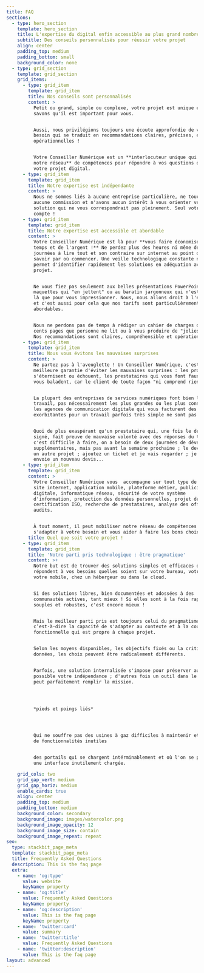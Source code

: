 ```yaml
---
title: FAQ
sections:
  - type: hero_section
    template: hero_section
    title: L'expertise du digital enfin accessible au plus grand nombre
    subtitle: Des conseils personnalisés pour réussir votre projet
    align: center
    padding_top: medium
    padding_bottom: small
    background_color: none
  - type: grid_section
    template: grid_section
    grid_items:
      - type: grid_item
        template: grid_item
        title: Nos conseils sont personnalisés
        content: >
          Petit ou grand, simple ou complexe, votre projet est unique et nous
          savons qu'il est important pour vous.


          Aussi, nous privilégions toujours une écoute approfondie de votre
          besoin qui se traduit en recommandations claires, précises, et surtout
          opérationnelles !


          Votre Conseiller Numérique est un **interlocuteur unique qui mobilise
          notre réseau** de compétences pour répondre à vos questions ou suivre
          votre projet digital.
      - type: grid_item
        template: grid_item
        title: Notre expertise est indépendante
        content: >
          Nous ne sommes liés à aucune entreprise particulière, ne touchons
          aucune commission et n'avons aucun intérêt à vous orienter vers une
          solution qui ne vous correspondrait pas pleinement. Seul votre intérêt
          compte !
      - type: grid_item
        template: grid_item
        title: Notre expertise est accessible et abordable
        content: >
          Votre Conseiller Numérique est là pour **vous faire économisez du
          temps et de l'argent !** Ne perdez plus des heures ni même des
          journées à lire tout et son contraire sur internet au point de ne plus
          savoir par où commencer. Une veille technologique constante nous
          permet d'identifier rapidement les solutions en adéquation avec votre
          projet.


          Ne vous fiez pas seulement aux belles présentations PowerPoint, aux
          maquettes qui "en jettent" ou au baratin jargonneux qui n'est souvent
          là que pour vous impressionner. Nous, nous allons droit à l'essentiel
          et c'est aussi pour cela que nos tarifs sont particulièrement
          abordables.


          Nous ne perdons pas de temps à rédiger un cahier de charges de deux
          cents pages que personne ne lit ou à vous produire de "jolies slides".
          Nos recommandations sont claires, compréhensible et opérationnelles.
      - type: grid_item
        template: grid_item
        title: Nous vous évitons les mauvaises surprises
        content: >
          Ne partez pas à l'aveuglette ! Un Conseiller Numérique, c'est la
          meilleure garantie d'éviter les mauvaises surprises : les projets qui
          s'éternisent ou échouent, les prestataires qui vous font faux bond ou
          vous baladent, car le client de toute façon "ni comprend rien".


          La plupart des entreprises de services numériques font bien leur
          travail, pas nécessairement les plus grandes ou les plus connues. Mais
          les agences de communication digitale qui vous facturent des sommes
          exorbitantes pour un travail parfois très simple ne sont pas rares.


          Quoi de plus exaspérant qu'un prestataire qui, une fois le devis
          signé, fait preuve de mauvaise volonté avec des réponses du type :
          c'est difficile à faire, on a besoin de deux journées de développement
          supplémentaires, mais pas avant la semaine prochaine ; le dev est sur
          un autre projet ; ajoutez un ticket et je vais regarder ; je vous
          envoie un nouveau devis...
      - type: grid_item
        template: grid_item
        content: >
          Votre Conseiller Numérique vous  accompagne sur tout type de projets :
          site internet, application mobile, plateforme métier, publicité
          digitale, informatique réseau, sécurité de votre système
          d'information, protection des données personnelles, projet de
          certification ISO, recherche de prestataires, analyse des offres,
          audits.


          À tout moment, il peut mobiliser notre réseau de compétences pour
          s'adapter à votre besoin et vous aider à faire les bons choix !
        title: Quel que soit votre projet !
      - type: grid_item
        template: grid_item
        title: 'Notre parti pris technologique : être pragmatique'
        content: >+
          Notre but est de trouver des solutions simples et efficaces qui
          répondent à vos besoins quelles soient sur votre bureau, votre réseau,
          votre mobile, chez un hébergeur ou dans le cloud.


          Si des solutions libres, bien documentées et adossées à des
          communautés actives, tant mieux ! Si elles sont à la fois rapides,
          souples et robustes, c'est encore mieux ! 


          Mais le meilleur parti pris est toujours celui du pragmatisme,
          c’est-à-dire la capacité de s'adapter au contexte et à la couverture
          fonctionnelle qui est propre à chaque projet.


          Selon les moyens disponibles, les objectifs fixés ou la criticité des
          données, les choix peuvent être radicalement différents.


          Parfois, une solution internalisée s'impose pour préserver autant que
          possible votre indépendance ; d'autres fois un outil dans le cloud
          peut parfaitement remplir la mission.




          *pieds et poings liés*




          Qui ne souffre pas des usines à gaz difficiles à maintenir et remplies
          de fonctionnalités inutiles


          des portails qui se chargent intérminablement et où l'on se perd dans
          une interface inutilement chargée.

    grid_cols: two
    grid_gap_vert: medium
    grid_gap_horiz: medium
    enable_cards: true
    align: center
    padding_top: medium
    padding_bottom: medium
    background_color: secondary
    background_image: images/watercolor.png
    background_image_opacity: 12
    background_image_size: contain
    background_image_repeat: repeat
seo:
  type: stackbit_page_meta
  template: stackbit_page_meta
  title: Frequently Asked Questions
  description: This is the faq page
  extra:
    - name: 'og:type'
      value: website
      keyName: property
    - name: 'og:title'
      value: Frequently Asked Questions
      keyName: property
    - name: 'og:description'
      value: This is the faq page
      keyName: property
    - name: 'twitter:card'
      value: summary
    - name: 'twitter:title'
      value: Frequently Asked Questions
    - name: 'twitter:description'
      value: This is the faq page
layout: advanced
---
```

